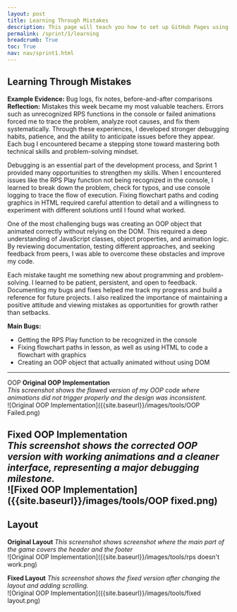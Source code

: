 ```yaml
---
layout: post
title: Learning Through Mistakes
description: This page will teach you how to set up GitHub Pages using the VSCode online editor.
permalink: /sprint/1/learning
breadcrumb: True
toc: True
nav: nav/sprint1.html
---
```


## Learning Through Mistakes
**Example Evidence:** Bug logs, fix notes, before-and-after comparisons  
**Reflection:** Mistakes this week became my most valuable teachers. Errors such as unrecognized RPS functions in the console or failed animations forced me to trace the problem, analyze root causes, and fix them systematically. Through these experiences, I developed stronger debugging habits, patience, and the ability to anticipate issues before they appear. Each bug I encountered became a stepping stone toward mastering both technical skills and problem-solving mindset.  

Debugging is an essential part of the development process, and Sprint 1 provided many opportunities to strengthen my skills. When I encountered issues like the RPS Play function not being recognized in the console, I learned to break down the problem, check for typos, and use console logging to trace the flow of execution. Fixing flowchart paths and coding graphics in HTML required careful attention to detail and a willingness to experiment with different solutions until I found what worked.

One of the most challenging bugs was creating an OOP object that animated correctly without relying on the DOM. This required a deep understanding of JavaScript classes, object properties, and animation logic. By reviewing documentation, testing different approaches, and seeking feedback from peers, I was able to overcome these obstacles and improve my code.

Each mistake taught me something new about programming and problem-solving. I learned to be patient, persistent, and open to feedback. Documenting my bugs and fixes helped me track my progress and build a reference for future projects. I also realized the importance of maintaining a positive attitude and viewing mistakes as opportunities for growth rather than setbacks.

**Main Bugs:**  
- Getting the RPS Play function to be recognized in the console  
- Fixing flowchart paths in lesson, as well as using HTML to code a flowchart with graphics  
- Creating an OOP object that actually animated without using DOM  
------
OOP
**Original OOP Implementation**  
*This screenshot shows the flawed version of my OOP code where animations did not trigger properly and the design was inconsistent.*  
![Original OOP Implementation]({{site.baseurl}}/images/tools/OOP Failed.png)

**Fixed OOP Implementation**  
*This screenshot shows the corrected OOP version with working animations and a cleaner interface, representing a major debugging milestone.*  
![Fixed OOP Implementation]({{site.baseurl}}/images/tools/OOP fixed.png)
------

Layout
------
**Original Layout**
*This screenshot shows screenshot where the main part of the game covers the header and the footer*  
![Original OOP Implementation]({{site.baseurl}}/images/tools/rps doesn't work.png)

**Fixed Layout**
*This screenshot shows the fixed version after changing the layout and adding scrolling.*  
![Original OOP Implementation]({{site.baseurl}}/images/tools/fixed layout.png)